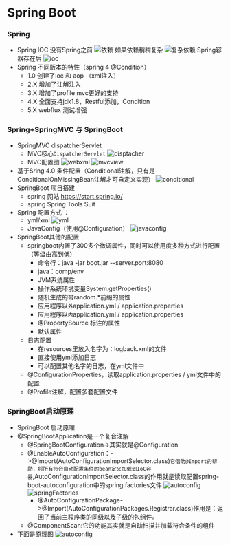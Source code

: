 Spring Boot
================
### Spring 
* Spring IOC
  没有Spring之前
  ![依赖](../../../Images/programming/java/spring/对象关系.png)
  如果依赖稍稍复杂
  ![复杂依赖](../../../Images/programming/java/spring/复杂的依赖关系.png)
  Spring容器存在后
  ![ioc](../../../Images/programming/java/spring/IOC容器.png)
* Spring 不同版本的特性（spring 4 @Condition）
  * 1.0 创建了ioc 和 aop （xml注入）
  * 2.X 增加了注解注入
  * 3.X 增加了profile mvc更好的支持
  * 4.X 全面支持jdk1.8，Restful添加，Condition
  * 5.X webflux 测试增强
### Spring+SpringMVC 与 SpringBoot
* SpringMVC dispatcherServlet
  * MVC核心`DispatcherServlet`
  ![disptacher](../../../Images/programming/java/spring/mvc_disptacher.png)
  * MVC配置图 
  ![webxml](../../../Images/programming/java/spring/mvc_webxml配置.png)
  ![mvcview](../../../Images/programming/java/spring/mvc_view配置.png)
* 基于Sring 4.0 条件配置（Conditional注解，只有是ConditionalOnMissingBean注解才可自定义实现）
  ![conditional](../../../Images/programming/java/spring/Conditional注解.png)
* SpringBoot 项目搭建
  * spring 网站 https://start.spring.io/
  * spring Spring Tools Suit
* Spring 配置方式 ：
  * yml/xml
  ![yml](../../../Images/programming/java/spring/boot_yml配置.png)
  * JavaConfig（使用@Configuration）
  ![javaconfig](../../../Images/programming/java/spring/javaconfig.png)
* SpringBoot其他的配置
  * springboot内置了300多个微调属性，同时可以使用度多种方式进行配置（等级由高到低）
    * 命令行：java -jar boot.jar --server.port:8080
    * java：comp/env
    * JVM系统属性
    * 操作系统环境变量System.getProperties()
    * 随机生成的带random.*前缀的属性
    * 应用程序以`外`application.yml  /  application.properties
    * 应用程序以`内`application.yml  /  application.properties
    * @PropertySource 标注的属性
    * 默认属性
  * 日志配置
    * 在resources里放入名字为：logback.xml的文件
    * 直接使用yml添加日志
    * 可以配置其他名字的日志，在yml文件中
  * @ConfigurationProperties，读取application.properties / yml文件中的配置
  * @Profile注解，配置多套配置文件
### SpringBoot启动原理
* SpringBoot 启动原理
* @SpringBootApplication是一个复合注解
  * @SpringBootConfiguration->其实就是@Configuration
  * @EnableAutoConfiguration：->@Import(AutoConfigurationImportSelector.class)`它借助@Import的帮助，将所有符合自动配置条件的bean定义加载到IoC容器`,AutoConfigurationImportSelector.class的作用就是读取配置spring-boot-autoconfiguration中的spring.factories文件
  ![autoconfig](../../../Images/programming/java/spring/autoconfigurationdefault.png)
  ![springFactories](../../../Images/programming/java/spring/springFactories.png)
    * @AutoConfigurationPackage->@Import(AutoConfigurationPackages.Registrar.class)作用是：返回了当前主程序类的同级以及子级的包组件。
  * @ComponentScan:它的功能其实就是自动扫描并加载符合条件的组件
* 下面是原理图
 ![autoconfig](../../../Images/programming/java/spring/boot原理图.png)

